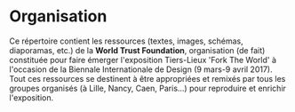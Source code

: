 # Organisation

Ce répertoire contient les ressources (textes, images, schémas, diaporamas, etc.) de la **World Trust Foundation**, organisation (de fait) constituée pour faire émerger l'exposition Tiers-Lieux 'Fork The World' à l'occasion de la Biennale Internationale de Design (9 mars-9 avril 2017). Tout ces ressources se destinent à être appropriées et remixés par tous les groupes organisés (à Lille, Nancy, Caen, Paris...) pour reproduire et enrichir l'exposition. 
